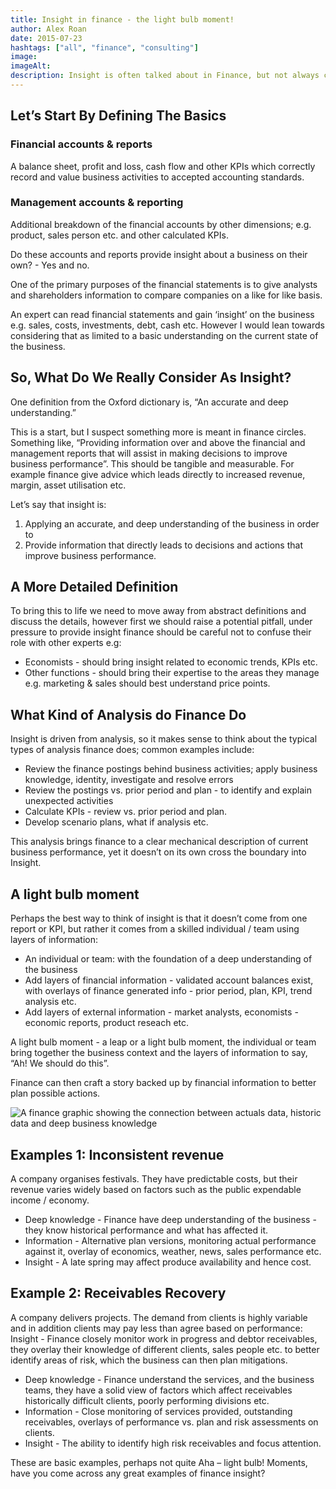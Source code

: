 ```yaml
---
title: Insight in finance - the light bulb moment!
author: Alex Roan
date: 2015-07-23
hashtags: ["all", "finance", "consulting"]
image:
imageAlt: 
description: Insight is often talked about in Finance, but not always clearly defined. What does it really mean to provide insight and how does this differ from the core role of preparing financial and management reports and accounts?
---
```


## Let’s Start By Defining The Basics

### Financial accounts & reports

A balance sheet, profit and loss, cash flow and other KPIs which correctly record and value business activities to accepted accounting standards.

### Management accounts & reporting

Additional breakdown of the financial accounts by other dimensions; e.g. product, sales person etc. and other calculated KPIs.

Do these accounts and reports provide insight about a business on their own? - Yes and no.

One of the primary purposes of the financial statements is to give analysts and shareholders information to compare companies on a like for like basis.

An expert can read financial statements and gain ‘insight’ on the business e.g. sales, costs, investments, debt, cash etc. However I would lean towards considering that as limited to a basic understanding on the current state of the business.

## So, What Do We Really Consider As Insight?

One definition from the Oxford dictionary is, “An accurate and deep understanding.”

This is a start, but I suspect something more is meant in finance circles. Something like, “Providing information over and above the financial and management reports that will assist in making decisions to improve business performance”. This should be tangible and measurable. For example finance give advice which leads directly to increased revenue, margin, asset utilisation etc.

Let’s say that insight is:

1. Applying an accurate, and deep understanding of the business in order to
2. Provide information that directly leads to decisions and actions that improve business performance.

## A More Detailed Definition

To bring this to life we need to move away from abstract definitions and discuss the details, however first we should  raise a potential pitfall, under pressure to provide insight finance should be careful not to confuse their role with other experts e.g:

- Economists - should bring insight related to economic trends, KPIs etc.
- Other functions - should bring their expertise to the areas they manage e.g. marketing & sales should best understand price points.

## What Kind of Analysis do Finance Do

Insight is driven from analysis, so it makes sense to think about the typical types of analysis finance does; common examples include:

- Review the finance postings behind business activities; apply business knowledge, identity, investigate and resolve errors
- Review the postings vs. prior period and plan - to identify and explain unexpected activities
- Calculate KPIs - review vs. prior period and plan.
- Develop scenario plans, what if analysis etc.

This analysis brings finance to a clear mechanical description of current business performance, yet it doesn’t on its own cross the boundary into Insight.

## A light bulb moment

Perhaps the best way to think of insight is that it doesn’t come from one report or KPI, but rather it comes from a skilled individual / team using layers of information:

- An individual or team: with the foundation of a deep understanding of the business
- Add layers of financial information - validated account balances exist, with overlays of finance generated info - prior period, plan, KPI, trend analysis etc.
- Add layers of external information -  market analysts, economists - economic reports, product reseach etc.

A light bulb moment - a leap or a light bulb moment, the individual or team bring together the business context and the layers of information to say, “Ah! We should do this”.

Finance can then craft a story backed up by financial information to better plan possible actions.

![A finance graphic showing the connection between actuals data, historic data and deep business knowledge](/assets/images/blog/financial-insight__one.png)

## Examples 1: Inconsistent revenue

A company organises festivals. They have predictable costs, but their revenue varies widely based on factors such as the public expendable income / economy.

- Deep knowledge - Finance have deep understanding of the business - they know historical performance and what has affected it.
- Information - Alternative plan versions, monitoring actual performance against it, overlay of economics, weather, news, sales performance etc.
- Insight - A late spring may affect produce availability and hence cost.

## Example 2: Receivables Recovery

A company delivers projects. The demand from clients is highly variable and in addition clients may pay less than agree based on performance:
Insight - Finance closely monitor work in progress and debtor receivables, they overlay their knowledge of different clients, sales people etc. to better identify areas of risk, which the business can then plan mitigations.

- Deep knowledge - Finance understand the services, and the business teams, they have a solid view of factors which affect receivables historically difficult clients, poorly performing divisions etc.
- Information - Close monitoring of services provided, outstanding receivables, overlays of performance vs. plan and risk assessments on clients.
- Insight - The ability to identify high risk receivables and focus attention.

These are basic examples, perhaps not quite Aha – light bulb! Moments, have you come across any great examples of finance insight?
